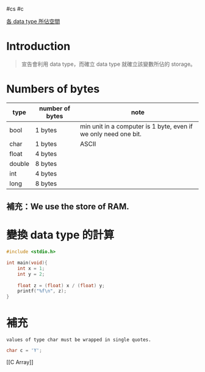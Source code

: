 #cs #c

[各 data type 所佔空間](https://www.tutorialspoint.com/cprogramming/c_data_types.htm)

# Introduction
> 宣告會利用 data type，而確立 data type 就確立該變數所佔的 storage。

# Numbers of bytes
| type   | number of bytes | note                                                            |
| ------ | --------------- | --------------------------------------------------------------- |
| bool   | 1 bytes         | min unit in a computer is 1 byte, even if we only need one bit. |
| char   | 1 bytes         | ASCII                                                           |
| float  | 4 bytes         |                                                                 |
| double | 8 bytes         |                                                                 |
| int    | 4 bytes         |                                                                 |
| long   | 8 bytes         |                                                                 |

## 補充：We use the store of RAM.


# 變換 data type 的計算
```c
#include <stdio.h>

int main(void){
	int x = 1;
	int y = 2;
	
	float z = (float) x / (float) y;
	printf("%f\n", z);
}
```

# 補充
	values of type char must be wrapped in single quotes.
```c
char c = 'Y';
```

[[C Array]]